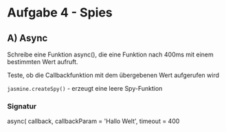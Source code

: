 # Aufgabe 4 - Spies

## A) Async

Schreibe eine Funktion async(), die
eine Funktion nach 400ms mit einem
bestimmten Wert aufruft.

Teste, ob die Callbackfunktion mit
dem übergebenen Wert aufgerufen wird

`jasmine.createSpy()` - erzeugt eine leere Spy-Funktion

### Signatur

async(
callback,
callbackParam = 'Hallo Welt',
timeout = 400
